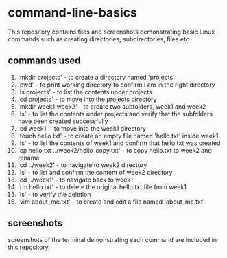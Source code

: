 # command-line-basics
This repository contains files and screenshots demonstrating basic Linux commands such as creating directories, subdirectories, files etc.
## commands used
1. 'mkdir projects' - to create a directory named 'projects'
2. 'pwd' - to print working directory to confirm I am in the right directory
3. 'ls projects' - to list the contents under projects
4. 'cd projects' - to move into the projects directory
5. 'mkdir week1 week2' - to create two subfolders, week1 and week2
6. 'ls' - to list the contents under projects and verify that the subfolders have been created successfully
7. 'cd week1' - to move into the week1 directory
8. 'touch hello.txt' - to create an empty file named 'hello.txt' inside week1
9. 'ls' - to list the contents of week1 and confirm that hello.txt was created
10. 'cp hello.txt ../week2/hello_copy.txt' - to copy hello.txt to week2 and rename
11. 'cd ../week2' - to navigate to week2 directory
12. 'ls' - to list and confirm the content of week2 directory
13. 'cd ../week1' - to navigate back to week1
14. 'rm hello.txt' - to delete the original hello.txt file from week1
15. 'ls' - to verify the deletion
16. 'vim about_me.txt' - to create and edit a file named 'about_me.txt'
## screenshots 
screenshots of the terminal demonstrating  each command are included in this repository.

